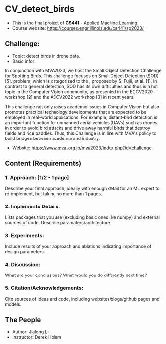 # CV_detect_birds
* This is the final project of **CS441** - Applied Machine Learning
* Course website: https://courses.engr.illinois.edu/cs441/sp2023/
## Challenge:  
* Topic: detect birds in drone data.
* Basic infor:


In conjunction with MVA2023, we host the Small Object Detection Challenge for Spotting Birds. This challenge focuses on Small Object Detection (SOD)[5]. problem, which is categorized to the , proposed by S. Fujii, et al. [1]. In contrast to general detection, SOD has its own difficulties and thus is a hot topic in the Computer Vision community, as presented in the ECCV2020 workshop [2] and the ACCV2022 workshop [3] in recent years.

This challenge not only raises academic issues in Computer Vision but also promotes practical technology developments that are expected to be employed in real-world applications. For example, distant-bird detection is an important function for unmanned aerial vehicles (UAVs) such as drones in order to avoid bird attacks and drive away harmful birds that destroy fields and rice paddies. Thus, this Challenge is in line with MVA's policy to build bridges between academia and industry.
* Website: https://www.mva-org.jp/mva2023/index.php?id=challenge

## Content (Requirements)
### 1. Approach: [1/2 - 1 page]
Describe your final approach, ideally with enough detail for an ML expert to re-implement, but taking no more than 1 pages.
### 2. Implements Details:
Lists packages that you use (excluding basic ones like numpy) and external sources of code. Describe paramaters/architecture.
### 3. Experiments:
Include results of your approach and ablations indicating importance of design parameters.
### 4. Discussion:
What are your conclusions? What would you do differently next time?
### 5. Citation/Acknowledgements:
Cite sources of ideas and code, including websites/blogs/github pages and models.

## The People
* Author: Jialong Li
* Instructor: Derek Hoiem


